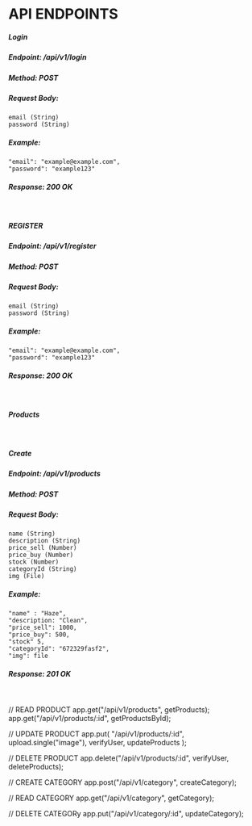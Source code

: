 <h1>API ENDPOINTS</h1>

<h5>Login</h5>
<h5>Endpoint: /api/v1/login</h5>
<h5>Method: POST</h5>
<h5>Request Body: </h5>
    
    email (String)
    password (String)
    
<h5> Example: </h5> 

    "email": "example@example.com",
    "password": "example123"

<h5>Response: 200 OK</h5>

<br />

<h5>REGISTER</h5>
<h5>Endpoint: /api/v1/register</h5>
<h5>Method: POST </h5>
<h5>Request Body: </h5>

    email (String)
    password (String)
  
<h5> Example: </h5>

    "email": "example@example.com",
    "password": "example123"

<h5>Response: 200 OK</h5>

<br />

<h5>Products</h5>

<br />

<h5>Create</h5>
<h5>Endpoint: /api/v1/products</h5>
<h5>Method: POST</h5>
<h5>Request Body:</h5>

    name (String)
    description (String) 
    price_sell (Number)
    price_buy (Number)
    stock (Number)
    categoryId (String)
    img (File)
  
<h5>Example:</h5>

    "name" : "Haze",
    "description: "Clean",
    "price_sell": 1000,
    "price_buy": 500,
    "stock" 5,
    "categoryId": "672329fasf2",
    "img": file
   
<h5>Response: 201 OK</h5>


<br />


// READ PRODUCT
app.get("/api/v1/products", getProducts);
app.get("/api/v1/products/:id", getProductsById);

// UPDATE PRODUCT
app.put(
  "/api/v1/products/:id",
  upload.single("image"),
  verifyUser,
  updateProducts
);

// DELETE PRODUCT
app.delete("/api/v1/products/:id", verifyUser, deleteProducts);

// CREATE CATEGORY
app.post("/api/v1/category", createCategory);

// READ CATEGORY
app.get("/api/v1/category", getCategory);

// DELETE CATEGORy
app.put("/api/v1/category/:id", updateCategory);
